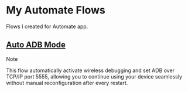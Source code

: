 # My Automate Flows

Flows I created for Automate app.

## [Auto ADB Mode](https://github.com/rahaaatul/automate-flows/tree/main/Auto%20ADB%20Mode)

> [!NOTE]
> This flow automatically activate wireless debugging and set ADB over TCP/IP port 5555, allowing you to continue using your device seamlessly without manual reconfiguration after every restart.